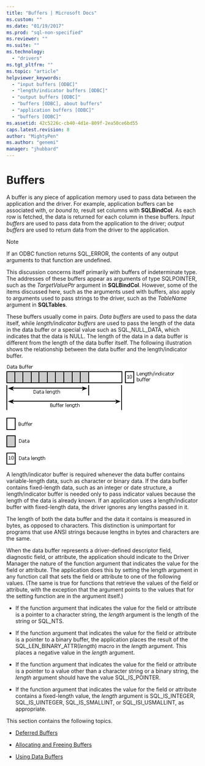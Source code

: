 ```yaml
---
title: "Buffers | Microsoft Docs"
ms.custom: ""
ms.date: "01/19/2017"
ms.prod: "sql-non-specified"
ms.reviewer: ""
ms.suite: ""
ms.technology: 
  - "drivers"
ms.tgt_pltfrm: ""
ms.topic: "article"
helpviewer_keywords: 
  - "input buffers [ODBC]"
  - "length/indicator buffers [ODBC]"
  - "output buffers [ODBC]"
  - "buffers [ODBC], about buffers"
  - "application buffers [ODBC]"
  - "buffers [ODBC]"
ms.assetid: 42c5226c-cb40-4d1e-809f-2ea50ce6bd55
caps.latest.revision: 8
author: "MightyPen"
ms.author: "genemi"
manager: "jhubbard"
---
```

# Buffers
A buffer is any piece of application memory used to pass data between the application and the driver. For example, application buffers can be associated with, or *bound to,* result set columns with **SQLBindCol**. As each row is fetched, the data is returned for each column in these buffers. *Input buffers* are used to pass data from the application to the driver; *output buffers* are used to return data from the driver to the application.  
  
> [!NOTE]  
>  If an ODBC function returns SQL_ERROR, the contents of any output arguments to that function are undefined.  
  
 This discussion concerns itself primarily with buffers of indeterminate type. The addresses of these buffers appear as arguments of type SQLPOINTER, such as the *TargetValuePtr* argument in **SQLBindCol**. However, some of the items discussed here, such as the arguments used with buffers, also apply to arguments used to pass strings to the driver, such as the *TableName* argument in **SQLTables**.  
  
 These buffers usually come in pairs. *Data buffers* are used to pass the data itself, while *length/indicator buffers* are used to pass the length of the data in the data buffer or a special value such as SQL_NULL_DATA, which indicates that the data is NULL. The length of the data in a data buffer is different from the length of the data buffer itself. The following illustration shows the relationship between the data buffer and the length/indicator buffer.  
  
 ![Data buffer and length&#47;indicator buffer](../../../odbc/reference/develop-app/media/pr09.gif "pr09")  
  
 A length/indicator buffer is required whenever the data buffer contains variable-length data, such as character or binary data. If the data buffer contains fixed-length data, such as an integer or date structure, a length/indicator buffer is needed only to pass indicator values because the length of the data is already known. If an application uses a length/indicator buffer with fixed-length data, the driver ignores any lengths passed in it.  
  
 The length of both the data buffer and the data it contains is measured in bytes, as opposed to characters. This distinction is unimportant for programs that use ANSI strings because lengths in bytes and characters are the same.  
  
 When the data buffer represents a driver-defined descriptor field, diagnostic field, or attribute, the application should indicate to the Driver Manager the nature of the function argument that indicates the value for the field or attribute. The application does this by setting the length argument in any function call that sets the field or attribute to one of the following values. (The same is true for functions that retrieve the values of the field or attribute, with the exception that the argument points to the values that for the setting function are in the argument itself.)  
  
-   If the function argument that indicates the value for the field or attribute is a pointer to a character string, the *length* argument is the length of the string or SQL_NTS.  
  
-   If the function argument that indicates the value for the field or attribute is a pointer to a binary buffer, the application places the result of the SQL_LEN_BINARY_ATTR(*length*) macro in the *length* argument. This places a negative value in the *length* argument.  
  
-   If the function argument that indicates the value for the field or attribute is a pointer to a value other than a character string or a binary string, the *length* argument should have the value SQL_IS_POINTER.  
  
-   If the function argument that indicates the value for the field or attribute contains a fixed-length value, the *length* argument is SQL_IS_INTEGER, SQL_IS_UINTEGER, SQL_IS_SMALLINT, or SQL_ISI_USMALLINT, as appropriate.  
  
 This section contains the following topics.  
  
-   [Deferred Buffers](../../../odbc/reference/develop-app/deferred-buffers.md)  
  
-   [Allocating and Freeing Buffers](../../../odbc/reference/develop-app/allocating-and-freeing-buffers.md)  
  
-   [Using Data Buffers](../../../odbc/reference/develop-app/using-data-buffers.md)